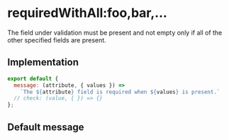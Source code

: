 # requiredWithAll:foo,bar,...

The field under validation must be present and not empty only if all of the other specified fields are present.


## Implementation

```js
export default {
  message: (attribute, { values }) =>
    `The ${attribute} field is required when ${values} is present.`
  // check: (value, { }) => {}
};

```

## Default message

```

```

